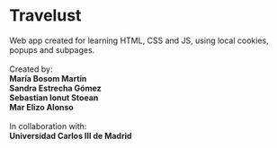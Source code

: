 # Travelust

Web app created for learning HTML, CSS and JS, using local cookies, popups and subpages.
<br>
<br>
Created by: <br>
**María Bosom Martín <br>
Sandra Estrecha Gómez <br>
Sebastian Ionut Stoean <br>
Mar Elizo Alonso**
<br>
<br>
In collaboration with:<br>
**Universidad Carlos III de Madrid**
